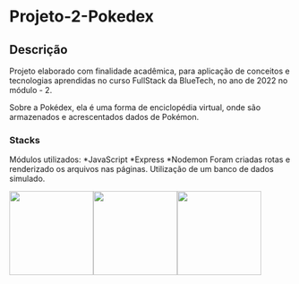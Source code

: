 # Projeto-2-Pokedex

## Descrição

Projeto elaborado com finalidade acadêmica, para aplicação de conceitos e tecnologias aprendidas no curso FullStack da BlueTech, no ano de 2022 no módulo - 2. 

Sobre a Pokédex, ela é uma forma de enciclopédia virtual, onde são armazenados e acrescentados dados de Pokémon.  

### Stacks
Módulos utilizados:
*JavaScript
*Express
*Nodemon
Foram criadas rotas e renderizado os arquivos nas páginas. Utilização de um banco de dados simulado.
<div style="display: flex;" style="gap: 10;">
<img src="https://raw.githubusercontent.com/tomchen/stack-icons/634d5c036a2a7ca0115c94ab2ce86c7e79e01e13/logos/javascript.svg" height="150" width="150">

<img src="https://raw.githubusercontent.com/tomchen/stack-icons/634d5c036a2a7ca0115c94ab2ce86c7e79e01e13/logos/express.svg" height="150" width="150">

<img src="https://raw.githubusercontent.com/tomchen/stack-icons/634d5c036a2a7ca0115c94ab2ce86c7e79e01e13/logos/nodemon.svg" height="150" width="150">
</div>


